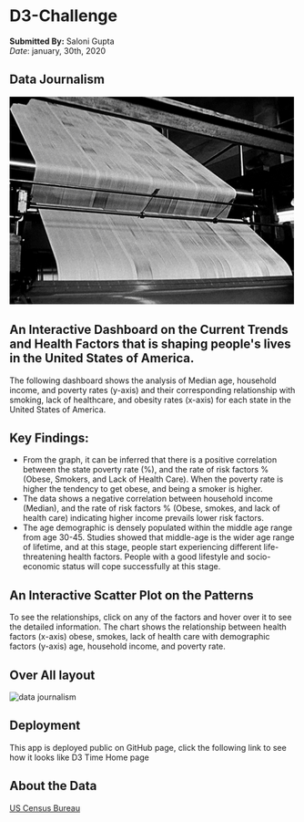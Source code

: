 # D3-Challenge</br>
**Submitted By:** Saloni Gupta\
_Date_: january, 30th, 2020 

## Data Journalism
![data journalism Image](./assets/Images/giphy.gif)

## An Interactive Dashboard on the Current Trends and Health Factors that is shaping people's lives in the United States of America.
The following dashboard shows the analysis of Median age, household income, and poverty rates (y-axis) and their corresponding relationship with smoking, lack of healthcare, and obesity rates (x-axis) for each state in the United States of America.

## Key Findings:
- From the graph, it can be inferred that there is a positive correlation between the state poverty rate (%), and the rate of risk factors % (Obese, Smokers, and Lack of Health Care). When the poverty rate is higher the tendency to get obese, and being a smoker is higher.
- The data shows a negative correlation between household income (Median), and the rate of risk factors % (Obese, smokes, and lack of health care) indicating higher income prevails lower risk factors.
- The age demographic is densely populated within the middle age range from age 30-45. Studies showed that middle-age is the wider age range of lifetime, and at this stage, people start experiencing different life-threatening health factors. People with a good lifestyle and socio-economic status will cope successfully at this stage.

## An Interactive Scatter Plot on the Patterns
To see the relationships, click on any of the factors and hover over it to see the detailed information. The chart shows the relationship between health factors (x-axis) obese, smokes, lack of health care with demographic factors (y-axis) age, household income, and poverty rate.

## Over All layout
![data journalism ](./assets/Images/D3Times.gif)
## Deployment
This app is deployed public on GitHub page, click the following link to see how it looks like D3 Time Home page

## About the Data
[US Census Bureau](https://data.census.gov/cedsci/profile?g=0100000US)
